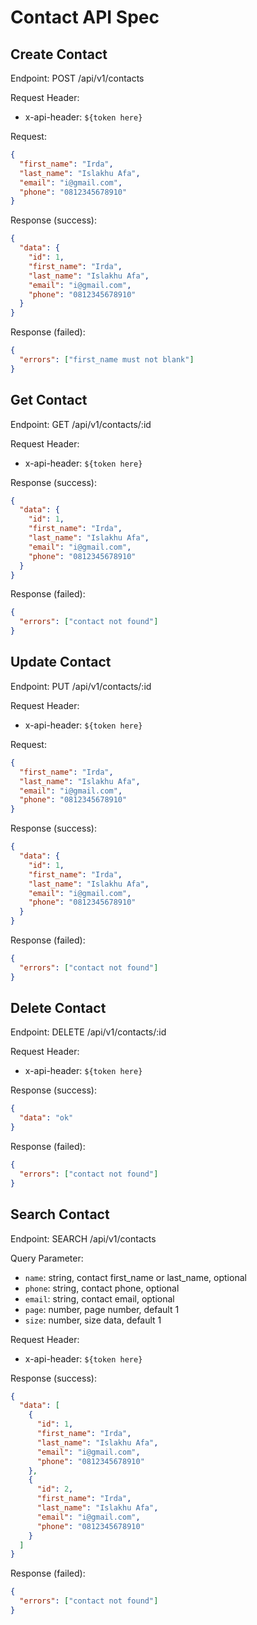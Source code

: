 # Contact API Spec

## Create Contact

Endpoint: POST /api/v1/contacts

Request Header:

- x-api-header: `${token here}`

Request:

```json
{
  "first_name": "Irda",
  "last_name": "Islakhu Afa",
  "email": "i@gmail.com",
  "phone": "0812345678910"
}
```

Response (success):

```json
{
  "data": {
    "id": 1,
    "first_name": "Irda",
    "last_name": "Islakhu Afa",
    "email": "i@gmail.com",
    "phone": "0812345678910"
  }
}
```

Response (failed):

```json
{
  "errors": ["first_name must not blank"]
}
```

## Get Contact

Endpoint: GET /api/v1/contacts/:id

Request Header:

- x-api-header: `${token here}`

Response (success):

```json
{
  "data": {
    "id": 1,
    "first_name": "Irda",
    "last_name": "Islakhu Afa",
    "email": "i@gmail.com",
    "phone": "0812345678910"
  }
}
```

Response (failed):

```json
{
  "errors": ["contact not found"]
}
```

## Update Contact

Endpoint: PUT /api/v1/contacts/:id

Request Header:

- x-api-header: `${token here}`

Request:

```json
{
  "first_name": "Irda",
  "last_name": "Islakhu Afa",
  "email": "i@gmail.com",
  "phone": "0812345678910"
}
```

Response (success):

```json
{
  "data": {
    "id": 1,
    "first_name": "Irda",
    "last_name": "Islakhu Afa",
    "email": "i@gmail.com",
    "phone": "0812345678910"
  }
}
```

Response (failed):

```json
{
  "errors": ["contact not found"]
}
```

## Delete Contact

Endpoint: DELETE /api/v1/contacts/:id

Request Header:

- x-api-header: `${token here}`

Response (success):

```json
{
  "data": "ok"
}
```

Response (failed):

```json
{
  "errors": ["contact not found"]
}
```

## Search Contact

Endpoint: SEARCH /api/v1/contacts

Query Parameter:

- `name`: string, contact first_name or last_name, optional
- `phone`: string, contact phone, optional
- `email`: string, contact email, optional
- `page`: number, page number, default 1
- `size`: number, size data, default 1

Request Header:

- x-api-header: `${token here}`

Response (success):

```json
{
  "data": [
    {
      "id": 1,
      "first_name": "Irda",
      "last_name": "Islakhu Afa",
      "email": "i@gmail.com",
      "phone": "0812345678910"
    },
    {
      "id": 2,
      "first_name": "Irda",
      "last_name": "Islakhu Afa",
      "email": "i@gmail.com",
      "phone": "0812345678910"
    }
  ]
}
```

Response (failed):

```json
{
  "errors": ["contact not found"]
}
```
